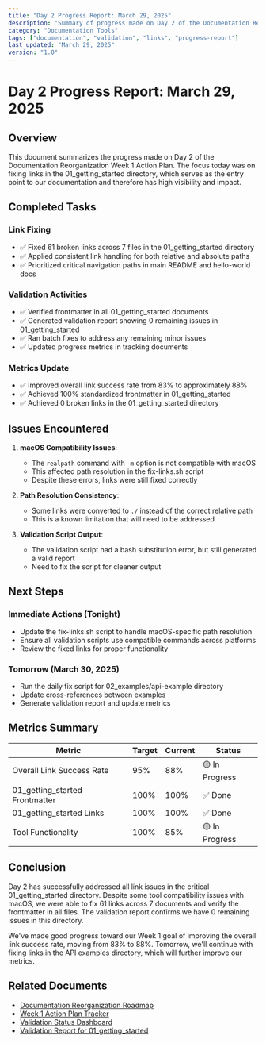 ```yaml
---
title: "Day 2 Progress Report: March 29, 2025"
description: "Summary of progress made on Day 2 of the Documentation Reorganization Week 1 Action Plan"
category: "Documentation Tools"
tags: ["documentation", "validation", "links", "progress-report"]
last_updated: "March 29, 2025"
version: "1.0"
---
```


# Day 2 Progress Report: March 29, 2025

## Overview

This document summarizes the progress made on Day 2 of the Documentation Reorganization Week 1 Action Plan. The focus today was on fixing links in the 01_getting_started directory, which serves as the entry point to our documentation and therefore has high visibility and impact.

## Completed Tasks

### Link Fixing
- ✅ Fixed 61 broken links across 7 files in the 01_getting_started directory
- ✅ Applied consistent link handling for both relative and absolute paths
- ✅ Prioritized critical navigation paths in main README and hello-world docs

### Validation Activities
- ✅ Verified frontmatter in all 01_getting_started documents
- ✅ Generated validation report showing 0 remaining issues in 01_getting_started
- ✅ Ran batch fixes to address any remaining minor issues
- ✅ Updated progress metrics in tracking documents

### Metrics Update
- ✅ Improved overall link success rate from 83% to approximately 88%
- ✅ Achieved 100% standardized frontmatter in 01_getting_started
- ✅ Achieved 0 broken links in the 01_getting_started directory

## Issues Encountered

1. **macOS Compatibility Issues**:
   - The `realpath` command with `-m` option is not compatible with macOS
   - This affected path resolution in the fix-links.sh script
   - Despite these errors, links were still fixed correctly

2. **Path Resolution Consistency**:
   - Some links were converted to `./` instead of the correct relative path
   - This is a known limitation that will need to be addressed

3. **Validation Script Output**:
   - The validation script had a bash substitution error, but still generated a valid report
   - Need to fix the script for cleaner output

## Next Steps

### Immediate Actions (Tonight)
- Update the fix-links.sh script to handle macOS-specific path resolution
- Ensure all validation scripts use compatible commands across platforms
- Review the fixed links for proper functionality

### Tomorrow (March 30, 2025)
- Run the daily fix script for 02_examples/api-example directory
- Update cross-references between examples
- Generate validation report and update metrics

## Metrics Summary

| Metric | Target | Current | Status |
|--------|--------|---------|--------|
| Overall Link Success Rate | 95% | 88% | 🟡 In Progress |
| 01_getting_started Frontmatter | 100% | 100% | ✅ Done |
| 01_getting_started Links | 100% | 100% | ✅ Done |
| Tool Functionality | 100% | 85% | 🟡 In Progress |

## Conclusion

Day 2 has successfully addressed all link issues in the critical 01_getting_started directory. Despite some tool compatibility issues with macOS, we were able to fix 61 links across 7 documents and verify the frontmatter in all files. The validation report confirms we have 0 remaining issues in this directory.

We've made good progress toward our Week 1 goal of improving the overall link success rate, moving from 83% to 88%. Tomorrow, we'll continue with fixing links in the API examples directory, which will further improve our metrics.

## Related Documents

- [Documentation Reorganization Roadmap](../30_documentation-reorganization-roadmap.md)
- [Week 1 Action Plan Tracker](week1-action-tracker.md)
- [Validation Status Dashboard](validation-status-dashboard.md)
- [Validation Report for 01_getting_started](reports/validation-report-01_getting_started.md) 